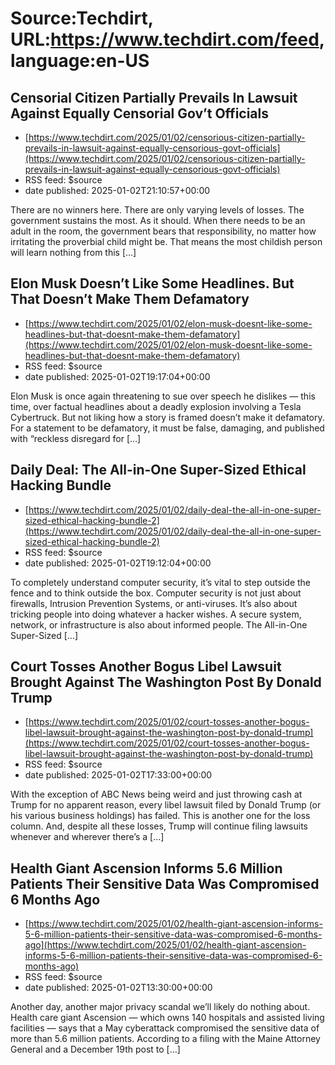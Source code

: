 # Source:Techdirt, URL:https://www.techdirt.com/feed, language:en-US

## Censorial Citizen Partially Prevails In Lawsuit Against Equally Censorial Gov’t Officials
 - [https://www.techdirt.com/2025/01/02/censorious-citizen-partially-prevails-in-lawsuit-against-equally-censorious-govt-officials](https://www.techdirt.com/2025/01/02/censorious-citizen-partially-prevails-in-lawsuit-against-equally-censorious-govt-officials)
 - RSS feed: $source
 - date published: 2025-01-02T21:10:57+00:00

There are no winners here. There are only varying levels of losses. The government sustains the most. As it should. When there needs to be an adult in the room, the government bears that responsibility, no matter how irritating the proverbial child might be. That means the most childish person will learn nothing from this [&#8230;]

## Elon Musk Doesn’t Like Some Headlines. But That Doesn’t Make Them Defamatory
 - [https://www.techdirt.com/2025/01/02/elon-musk-doesnt-like-some-headlines-but-that-doesnt-make-them-defamatory](https://www.techdirt.com/2025/01/02/elon-musk-doesnt-like-some-headlines-but-that-doesnt-make-them-defamatory)
 - RSS feed: $source
 - date published: 2025-01-02T19:17:04+00:00

Elon Musk is once again threatening to sue over speech he dislikes — this time, over factual headlines about a deadly explosion involving a Tesla Cybertruck. But not liking how a story is framed doesn’t make it defamatory. For a statement to be defamatory, it must be false, damaging, and published with “reckless disregard for [&#8230;]

## Daily Deal: The All-in-One Super-Sized Ethical Hacking Bundle
 - [https://www.techdirt.com/2025/01/02/daily-deal-the-all-in-one-super-sized-ethical-hacking-bundle-2](https://www.techdirt.com/2025/01/02/daily-deal-the-all-in-one-super-sized-ethical-hacking-bundle-2)
 - RSS feed: $source
 - date published: 2025-01-02T19:12:04+00:00

To completely understand computer security, it&#8217;s vital to step outside the fence and to think outside the box. Computer security is not just about firewalls, Intrusion Prevention Systems, or anti-viruses. It&#8217;s also about tricking people into doing whatever a hacker wishes. A secure system, network, or infrastructure is also about informed people. The All-in-One Super-Sized [&#8230;]

## Court Tosses Another Bogus Libel Lawsuit Brought Against The Washington Post By Donald Trump
 - [https://www.techdirt.com/2025/01/02/court-tosses-another-bogus-libel-lawsuit-brought-against-the-washington-post-by-donald-trump](https://www.techdirt.com/2025/01/02/court-tosses-another-bogus-libel-lawsuit-brought-against-the-washington-post-by-donald-trump)
 - RSS feed: $source
 - date published: 2025-01-02T17:33:00+00:00

With the exception of ABC News being weird and just throwing cash at Trump for no apparent reason, every libel lawsuit filed by Donald Trump (or his various business holdings) has failed. This is another one for the loss column. And, despite all these losses, Trump will continue filing lawsuits whenever and wherever there&#8217;s a [&#8230;]

## Health Giant Ascension Informs 5.6 Million Patients Their Sensitive Data Was Compromised 6 Months Ago
 - [https://www.techdirt.com/2025/01/02/health-giant-ascension-informs-5-6-million-patients-their-sensitive-data-was-compromised-6-months-ago](https://www.techdirt.com/2025/01/02/health-giant-ascension-informs-5-6-million-patients-their-sensitive-data-was-compromised-6-months-ago)
 - RSS feed: $source
 - date published: 2025-01-02T13:30:00+00:00

Another day, another major privacy scandal we&#8217;ll likely do nothing about. Health care giant Ascension &#8212; which owns 140 hospitals and assisted living facilities &#8212; says that a May cyberattack compromised the sensitive data of more than 5.6 million patients. According to a filing with the Maine Attorney General and a December 19th post to [&#8230;]


